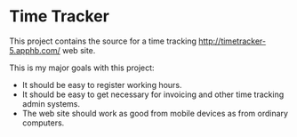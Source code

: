 Time Tracker
============

This project contains the source for a time tracking http://timetracker-5.apphb.com/ web site.

This is my major goals with this project:
* It should be easy to register working hours.
* It should be easy to get necessary for invoicing and other time tracking admin systems.
* The web site should work as good from mobile devices as from ordinary computers.


